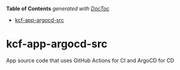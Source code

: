 <!-- START doctoc generated TOC please keep comment here to allow auto update -->
<!-- DON'T EDIT THIS SECTION, INSTEAD RE-RUN doctoc TO UPDATE -->
**Table of Contents**  *generated with [DocToc](https://github.com/thlorenz/doctoc)*

- [kcf-app-argocd-src](#kcf-app-argocd-src)

<!-- END doctoc generated TOC please keep comment here to allow auto update -->

# kcf-app-argocd-src
App source code that uses GitHub Actions for CI and ArgoCD for CD
